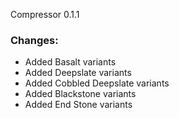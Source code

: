 Compressor 0.1.1  

### Changes:
- Added Basalt variants  
- Added Deepslate variants  
- Added Cobbled Deepslate variants  
- Added Blackstone variants  
- Added End Stone variants  
